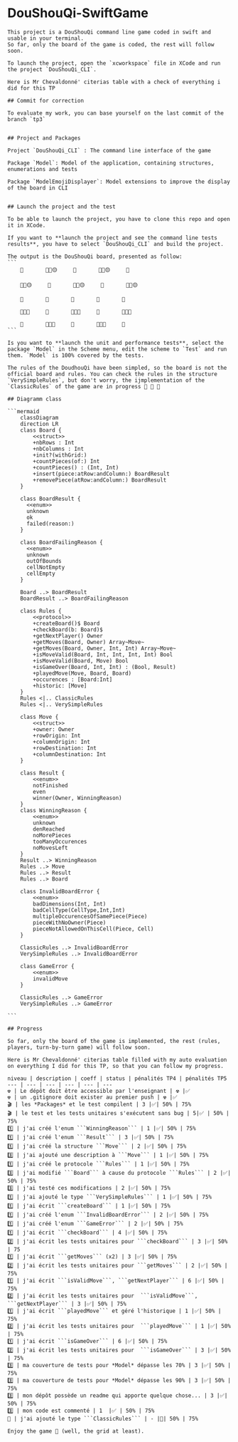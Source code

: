 # DouShouQi-SwiftGame
	
	This project is a DouShouQi command line game coded in swift and usable in your terminal.
	So far, only the board of the game is coded, the rest will follow soon.
	
	To launch the project, open the `xcworkspace` file in XCode and run the project `DouShouQi_CLI`.
	
	Here is Mr Chevaldonné' citerias table with a check of everything i did for this TP
	
	## Commit for correction
	
	To evaluate my work, you can base yourself on the last commit of the branch `tp3`
	
	
	## Project and Packages
	
	Project `DouShouQi_CLI` : The command line interface of the game
	
	Package `Model`: Model of the application, containing structures, enumerations and tests
	
	Package `ModelEmojiDisplayer`: Model extensions to improve the display of the board in CLI 
	
	
	## Launch the project and the test
	
	To be able to launch the project, you have to clone this repo and open it in XCode.
	
	If you want to **launch the project and see the command line tests results**, you have to select `DouShouQi_CLI` and build the project.
	
	The output is the DouShouQi board, presented as follow:
	```
		🌿  		🌿🦁🟡		🪹  		🌿🐯🟡		🌿  	
	
		🌿🐭🟡		🌿  		🌿🐱🟡		🌿  		🌿🐘🟡	
	
		🌿  		🌿  		🌿  		🌿  		🌿  	
	
		🌿🐘🔴		🌿  		🌿🐱🔴		🌿  		🌿🐭🔴	
	
		🌿  		🌿🐯🔴		🪹  		🌿🦁🔴		🌿  	
	```
	
	Is you want to **launch the unit and performance tests**, select the package `Model` in the Scheme menu, edit the scheme to `Test` and run them. `Model` is 100% covered by the tests.
	
	The rules of the DoudhouQi have been simpled, so the board is not the official board and rules. You can check the rules in the structure `VerySimpleRules`, but don't worry, the ijmplementation of the `ClassicRules` of the game are in progress 🚧 🚧 🚧
	
	## Diagramm class
	
	```mermaid
		classDiagram
		direction LR
		class Board {
		    <<struct>>
		    +nbRows : Int
		    +nbColumns : Int
		    +init?(withGrid:)
		    +countPieces(of:) Int
		    +countPieces() : (Int, Int)
		    +insert(piece:atRow:andColumn:) BoardResult
		    +removePiece(atRow:andColumn:) BoardResult
		}
		
		class BoardResult {
		  <<enum>>
		  unknown
		  ok
		  failed(reason:)
		}
		
		class BoardFailingReason {
		  <<enum>>
		  unknown
		  outOfBounds
		  cellNotEmpty
		  cellEmpty
		}
		
		Board ..> BoardResult
		BoardResult ..> BoardFailingReason
	
		class Rules {
		    <<protocol>>
		    +createBoard()$ Board
		    +checkBoard(b: Board)$
		    +getNextPlayer() Owner
		    +getMoves(Board, Owner) Array~Move~
		    +getMoves(Board, Owner, Int, Int) Array~Move~
		    +isMoveValid(Board, Int, Int, Int, Int) Bool
		    +isMoveValid(Board, Move) Bool
		    +isGameOver(Board, Int, Int) : (Bool, Result)  
		    +playedMove(Move, Board, Board)
		    +occurences : [Board:Int]
		    +historic: [Move]
		}
		Rules <|.. ClassicRules
		Rules <|.. VerySimpleRules
		
		class Move {
		    <<struct>>
		    +owner: Owner
		    +rowOrigin: Int
		    +columnOrigin: Int
		    +rowDestination: Int
		    +columnDestination: Int
		}
		
		class Result {
		    <<enum>>
		    notFinished
		    even
		    winner(Owner, WinningReason)
		}
		class WinningReason {
		    <<enum>>
		    unknown
		    denReached
		    noMorePieces
		    tooManyOccurences
		    noMovesLeft
		}
		Result ..> WinningReason
		Rules ..> Move
		Rules ..> Result
		Rules ..> Board
		
		class InvalidBoardError {
		    <<enum>>
		    badDimensions(Int, Int)
		    badCellType(CellType,Int,Int)
		    multipleOccurencesOfSamePiece(Piece)
		    pieceWithNoOwner(Piece)
		    pieceNotAllowedOnThisCell(Piece, Cell)
		}
		
		ClassicRules ..> InvalidBoardError
		VerySimpleRules ..> InvalidBoardError
		
		class GameError {
		    <<enum>>
		    invalidMove
		}
		
		ClassicRules ..> GameError
		VerySimpleRules ..> GameError
		
	```
	
	## Progress
	
	So far, only the board of the game is implemented, the rest (rules, players, turn-by-turn game) will follow soon.
		
	Here is Mr Chevaldonné' citerias table filled with my auto evaluation on everything I did for this TP, so that you can follow my progress.
	
	niveau | description | coeff | status | pénalités TP4 | pénalités TP5  
	--- | --- | --- | --- | --- | ---
	☢️ | Le dépôt doit être accessible par l'enseignant | ☢️ |✅
	☢️ | un .gitignore doit exister au premier push | ☢️ |✅
	🎬 | les *Packages* et le test compilent | 3 |✅| 50% | 75%
	🎬 | le test et les tests unitaires s'exécutent sans bug | 5|✅ | 50% | 75%	
	1️⃣ | j'ai créé l'enum ```WinningReason``` | 1 |✅| 50% | 75%
	1️⃣ | j'ai créé l'enum ```Result``` | 3 |✅| 50% | 75%
	1️⃣ | j'ai créé la structure ```Move``` | 2 |✅| 50% | 75%	
	3️⃣ | j'ai ajouté une description à ```Move``` | 1 |✅| 50% | 75%
	1️⃣ | j'ai créé le protocole ```Rules``` | 1 |✅| 50% | 75%
	3️⃣ | j'ai modifié ```Board``` à cause du protocole ```Rules``` | 2 |✅| 50% | 75%
	3️⃣ | j'ai testé ces modifications | 2 |✅| 50% | 75%
	1️⃣ | j'ai ajouté le type ```VerySimpleRules``` | 1 |✅| 50% | 75%
	1️⃣ | j'ai écrit ```createBoard``` | 1 |✅| 50% | 75%
	1️⃣ | j'ai créé l'enum ```InvalidBoardError``` | 2 |✅| 50% | 75%
	1️⃣ | j'ai créé l'enum ```GameError``` | 2 |✅| 50% | 75%
	1️⃣ | j'ai écrit ```checkBoard``` | 4 |✅| 50% | 75%	
	2️⃣ | j'ai écrit les tests unitaires pour ```checkBoard``` | 3 |✅| 50% | 75
	1️⃣ | j'ai écrit ```getMoves``` (x2) | 3 |✅| 50% | 75%
	2️⃣ | j'ai écrit les tests unitaires pour ```getMoves``` | 2 |✅| 50% | 75%	
	1️⃣ | j'ai écrit ```isValidMove```, ```getNextPlayer``` | 6 |✅| 50% | 75%	
	2️⃣ | j'ai écrit les tests unitaires pour  ```isValidMove```, ```getNextPlayer``` | 3 |✅| 50% | 75%
	1️⃣ | j'ai écrit ```playedMove``` et géré l'historique | 1 |✅| 50% | 75%
	2️⃣ | j'ai écrit les tests unitaires pour  ```playedMove``` | 1 |✅| 50% | 75%	
	1️⃣ | j'ai écrit ```isGameOver``` | 6 |✅| 50% | 75%
	2️⃣ | j'ai écrit les tests unitaires pour  ```isGameOver``` | 3 |✅| 50% | 75%
	3️⃣ | ma couverture de tests pour *Model* dépasse les 70% | 3 |✅| 50% | 75%
	3️⃣ | ma couverture de tests pour *Model* dépasse les 90% | 3 |✅| 50% | 75%	
	3️⃣ | mon dépôt possède un readme qui apporte quelque chose... | 3 |✅| 50% | 75%
	3️⃣ | mon code est commenté | 1  |✅ | 50% | 75%
	🎉 | j'ai ajouté le type ```ClassicRules``` | - |🚧| 50% | 75%
	
	Enjoy the game 🎉 (well, the grid at least).